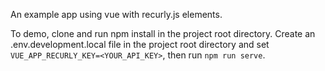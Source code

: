 An example app using vue with recurly.js elements.

To demo, clone and run npm install in the project root directory. Create an .env.development.local file in the project root directory and set `VUE_APP_RECURLY_KEY=<YOUR_API_KEY>`, then run `npm run serve`.
